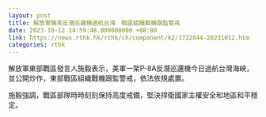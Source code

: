 ```yaml
---
layout: post
title: 解放軍稱美反潛巡邏機過航台海　戰區組織戰機跟監警戒
date: 2023-10-12 14:59:48.000000000 +08:00
link: https://news.rthk.hk/rthk/ch/component/k2/1722844-20231012.htm
categories: rthk
---
```


解放軍東部戰區發言人施毅表示，美軍一架P-8A反潛巡邏機今日過航台灣海峽，並公開炒作，東部戰區組織戰機跟監警戒，依法依規處置。

施毅強調，戰區部隊時時刻刻保持高度戒備，堅決捍衛國家主權安全和地區和平穩定。

